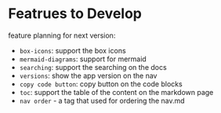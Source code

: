 # Featrues to Develop

feature planning for next version:

- `box-icons`: support the box icons
- `mermaid-diagrams`: support for mermaid
- `searching`: support the searching on the docs
- `versions`: show the app version on the nav
- `copy code button`: copy button on the code blocks
- `toc`: support the table of the content on the markdown page
- `nav order` - a tag that used for ordering the nav.md
